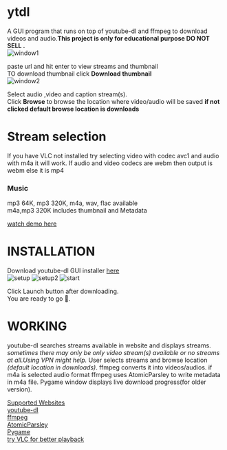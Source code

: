 # ytdl
A GUI program that runs on top of youtube-dl and ffmpeg to download videos and audio.**This project is only for educational purpose DO NOT SELL .**<br />
![window1](https://user-images.githubusercontent.com/55890376/118402205-8816ca80-b686-11eb-8c19-c4a15ec08f77.JPG)


paste url and hit enter to view streams and thumbnail<br />
TO download thumbnail click **Download thumbnail**<br />
![window2](https://user-images.githubusercontent.com/55890376/118402227-a67cc600-b686-11eb-9ea1-d52a33b617ba.JPG)


Select audio ,video and caption stream(s).<br />
Click **Browse** to browse the location where video/audio will be saved **if not clicked default browse location is downloads**<br />

<h1>Stream selection</h1>
If you have VLC not installed try selecting video with codec avc1 and audio with m4a it will work.
If audio and video codecs are webm then output is webm else it is mp4<br />

<h3>Music</h3>
mp3 64K, mp3 320K, m4a, wav, flac available<br />
m4a,mp3 320K includes thumbnail and Metadata<br />

[watch demo here](https://user-images.githubusercontent.com/55890376/114445050-398c9100-9bed-11eb-9b17-aea0be0704d8.mp4)

<h1>INSTALLATION</h1>

Download youtube-dl GUI installer [here](https://github.com/sourabhkv/ytdl/releases)<br />
![setup](https://user-images.githubusercontent.com/55890376/118402262-c57b5800-b686-11eb-9eed-61a32933748b.JPG)
![setup2](https://user-images.githubusercontent.com/55890376/118402273-d3c97400-b686-11eb-8aca-445a2d26cacc.JPG)
![start](https://user-images.githubusercontent.com/55890376/118402353-3884ce80-b687-11eb-91a6-d999a675d288.JPG)


Click Launch button after downloading.<br />
You are ready to go 🤘.<br />

<h1>WORKING</h1>

youtube-dl searches streams available in website and displays streams.
*sometimes there may only be only video stream(s) available or no streams at all.Using VPN might help.*
User selects streams and browse location *(default location in downloads)*.
ffmpeg converts it into videos/audios.
if m4a is selected audio format ffmpeg uses AtomicParsley to write metadata in m4a file.
Pygame window displays live download progress(for older version).<br />


[Supported Websites](http://ytdl-org.github.io/youtube-dl/supportedsites.html)<br />
[youtube-dl](https://github.com/ytdl-org/youtube-dl)<br />
[ffmpeg](https://ffmpeg.org/ffmpeg.html)<br />
[AtomicParsley](http://atomicparsley.sourceforge.net/)<br />
[Pygame](https://www.pygame.org/wiki/about)<br />
[try VLC for better playback](https://www.videolan.org/)<br />
